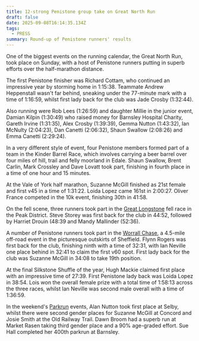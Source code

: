 ```yaml
---
title: 12-strong Penistone group take on Great North Run
draft: false
date: 2025-09-08T16:14:35.134Z
tags:
  - PRESS
summary: Round-up of Penistone runners' results
---
```

One of the biggest events on the running calendar, the Great North Run, took place on Sunday, with a host of Penistone runners putting in superb efforts over the half-marathon distance.

The first Penistone finisher was Richard Cottam, who continued an impressive year by storming home in 1:15:38. Teammate Andrew Heppenstall wasn't far behind, sneaking under the 77-minute mark with a time of 1:16:59, whilst first lady back for the club was Jade Crosby (1:32:44).

Also running were Rob Lees (1:26:59) and daughter Millie in the junior event, Damian Kilpin (1:30:49) who raised money for Barnsley Hospital Charity, Gareth Irvine (1:31:35), Alex Crosby (1:39:39), Gemma Nutton (1:43:32), Ian McNulty (2:04:23), Dan Canetti (2:06:32), Shaun Swallow (2:08:26) and Emma Canetti (2:29:24).

In a very different style of event, four Penistone members formed part of a team in the Kinder Barrel Race, which involves carrying a beer barrel over four miles of hill, trail and felly moorland in Edale. Shaun Swallow, Brent Carlin, Mark Crossley and Dave Lovatt took part, finishing in fourth place in a time of one hour and 15 minutes.

At the Vale of York half marathon, Suzanne McGill finished as 21st female and first v45 in a time of 1:31:22. Loida Lopez came 161st in 2:00:27. Oliver France competed in the 10k event, finishing 30th in 41:58.

On the fell scene, three runners took part in the [Great Longstone](http://results.pfrac.co.uk/fell-league-2025/great-longstone) fell race in the Peak District. Steve Storey was first back for the club in 44:52, followed by Harriet Drouin (48:39 and Mandy Mallinder (52:36).

A number of Penistone runners took part in the [Worrall Chase](http://results.pfrac.co.uk/championship-2025/worrall-chase), a 4.5-mile off-road event in the picturesque outskirts of Sheffield. Flynn Rogers was first back for the club, finishing ninth with a time of 32:31, with Ian Neville one place behind in 32:41 to claim the first v60 spot. First lady back for the club was Suzanne McGill in 34:08 to take 19th position.

At the final Silkstone Shuffle of the year, Hugh Mackie claimed first place with an impressive time of 27:39. First Penistone lady back was Loida Lopez in 38:54. Lois won the overall female prize with a total time of 1:58:13 across the three races, whilst Ian Neville was second male overall with a time of 1:36:59.

In the weekend's [Parkrun](http://results.pfrac.co.uk/parkrun-2025/2025-09-06) events, Alan Nutton took first place at Selby, whilst there were second gender places for Suzanne McGill at Concord and Josie Smith at the Old Railway Trail. Dawn Broom had a superb run at Market Rasen taking third gender place and a 90% age-graded effort. Sue Hall completed her 400th parkrun at Barnsley.